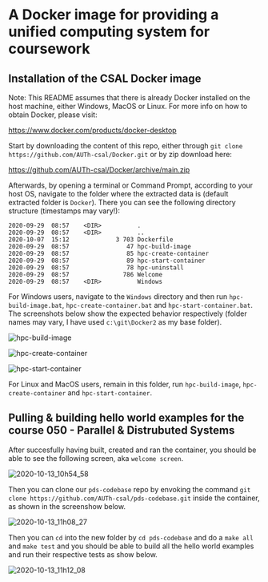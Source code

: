 # A Docker image for providing a unified computing system for coursework

## Installation of the CSAL Docker image

Note: This README assumes that there is already Docker installed on the host machine, either Windows, MacOS or Linux. For more info on how to obtain Docker, please visit:

https://www.docker.com/products/docker-desktop

Start by downloading the content of this repo, either through `git clone https://github.com/AUTh-csal/Docker.git` or by zip download here:
 
https://github.com/AUTh-csal/Docker/archive/main.zip 

Afterwards, by opening a terminal or Command Prompt, according to your host OS, navigate to the folder where the extracted data is (default extracted folder is `Docker`). There you can see the following directory structure (timestamps may vary!):

```
2020-09-29  08:57    <DIR>          .
2020-09-29  08:57    <DIR>          ..
2020-10-07  15:12             3 703 Dockerfile
2020-09-29  08:57                47 hpc-build-image
2020-09-29  08:57                85 hpc-create-container
2020-09-29  08:57                89 hpc-start-container
2020-09-29  08:57                78 hpc-uninstall
2020-09-29  08:57               786 Welcome
2020-09-29  08:57    <DIR>          Windows
```
For Windows users, navigate to the `Windows` directory and then run `hpc-build-image.bat`, `hpc-create-container.bat` and `hpc-start-container.bat`. The screenshots below show the expected behavior respectively (folder names may vary, I have used `c:\git\Docker2` as my base folder).

![hpc-build-image](https://user-images.githubusercontent.com/16119641/95837809-54b33c80-0d41-11eb-8440-7519cede6621.png)

![hpc-create-container](https://user-images.githubusercontent.com/16119641/95837999-8cba7f80-0d41-11eb-9af9-5e94f56f3ceb.png)

![hpc-start-container](https://user-images.githubusercontent.com/16119641/95838179-c25f6880-0d41-11eb-82e7-40ef30f7ccb5.png)

For Linux and MacOS users, remain in this folder, run `hpc-build-image`, `hpc-create-container` and `hpc-start-container`.

## Pulling & building hello world examples for the course 050 - Parallel & Distrubuted Systems

After succesfully having built, created and ran the container, you should be able to see the following screen, aka `welcome screen`.

![2020-10-13_10h54_58](https://user-images.githubusercontent.com/16119641/95838920-a8725580-0d42-11eb-9162-ca366f81d73b.png)

Then you can clone our `pds-codebase` repo by envoking the command `git clone https://github.com/AUTh-csal/pds-codebase.git` inside the container, as shown in the screenshow below.

![2020-10-13_11h08_27](https://user-images.githubusercontent.com/16119641/95840645-b4f7ad80-0d44-11eb-9f05-dfa6abcc67a4.png)

Then you can `cd` into the new folder by `cd pds-codebase` and do a `make all` and `make test` and you should be able to build all the hello world examples and run their respective tests as show below.

![2020-10-13_11h12_08](https://user-images.githubusercontent.com/16119641/95840842-f5efc200-0d44-11eb-89a6-63929eb11d1d.png)


